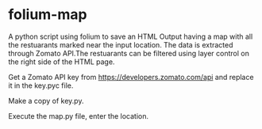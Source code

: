 # folium-map

A python script using folium to save an HTML Output having a map with all the restuarants marked near the input location.
The data is extracted through Zomato API.The restuarants can be filtered using layer control on the right side of the HTML page.

Get a Zomato API key from https://developers.zomato.com/api and replace it in the key.pyc file.

Make a copy of key.py.

Execute the map.py file, enter the location.
